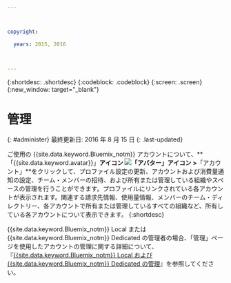 ```yaml
---



copyright:

  years: 2015, 2016



---
```


{:shortdesc: .shortdesc}
{:codeblock: .codeblock}
{:screen: .screen}
{:new_window: target="_blank"}


# 管理
{: #administer}
最終更新日: 2016 年 8 月 15 日
{: .last-updated}

ご使用の {{site.data.keyword.Bluemix_notm}} アカウントについて、**「{{site.data.keyword.avatar}}」**アイコン ![「アバター」アイコン](../icons/i-avatar-icon.svg) &gt;**「アカウント」**をクリックして、プロファイル設定の更新、アカウントおよび消費量通知の設定、チーム・メンバーの招待、および所有または管理している組織やスペースの管理を行うことができます。プロファイルにリンクされている各アカウントが表示されます。関連する請求先情報、使用量情報、メンバーのチーム・ディレクトリー、各アカウントで所有または管理しているすべての組織など、所有している各アカウントについて表示できます。
{:shortdesc}

{{site.data.keyword.Bluemix_notm}} Local または {{site.data.keyword.Bluemix_notm}} Dedicated の管理者の場合、「管理」ページを使用したアカウントの管理に関する詳細について、『[{{site.data.keyword.Bluemix_notm}} Local および {{site.data.keyword.Bluemix_notm}} Dedicated の管理](index.html#mng)』を参照してください。

